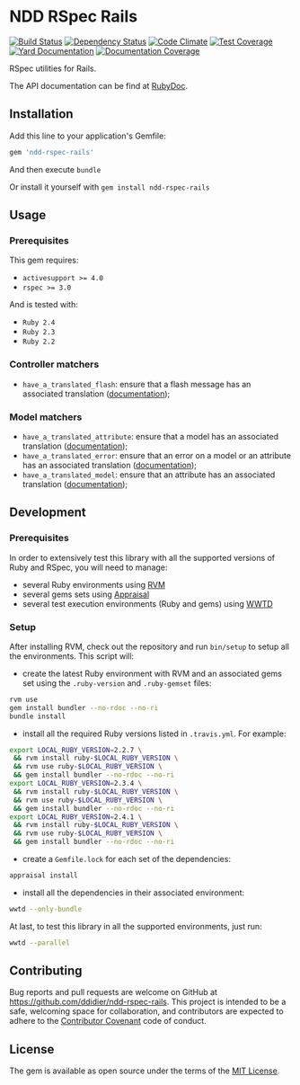 # NDD RSpec Rails

[![Build Status](https://secure.travis-ci.org/ddidier/ndd-rspec-rails.png)](http://travis-ci.org/ddidier/ndd-rspec-rails)
[![Dependency Status](https://gemnasium.com/ddidier/ndd-rspec-rails.png)](https://gemnasium.com/ddidier/ndd-rspec-rails)
[![Code Climate](https://codeclimate.com/github/ddidier/ndd-rspec-rails/badges/gpa.svg)](https://codeclimate.com/github/ddidier/ndd-rspec-rails)
[![Test Coverage](https://codeclimate.com/github/ddidier/ndd-rspec-rails/badges/coverage.svg)](https://codeclimate.com/github/ddidier/ndd-rspec-rails/coverage)
[![Yard Documentation](http://img.shields.io/badge/yard-docs-blue.svg)](http://www.rubydoc.info/github/ddidier/ndd-rspec-rails)
[![Documentation Coverage](https://inch-ci.org/github/ddidier/ndd-rspec-rails.svg)](https://inch-ci.org/github/ddidier/ndd-rspec-rails)

RSpec utilities for Rails.

The API documentation can be find at [RubyDoc](http://www.rubydoc.info/github/ddidier/ndd-rspec-rails).



## Installation

Add this line to your application's Gemfile:

```ruby
gem 'ndd-rspec-rails'
```

And then execute `bundle`

Or install it yourself with `gem install ndd-rspec-rails`



## Usage

### Prerequisites

This gem requires:

- `activesupport >= 4.0`
- `rspec >= 3.0`

And is tested with:

- `Ruby 2.4`
- `Ruby 2.3`
- `Ruby 2.2`

### Controller matchers

- `have_a_translated_flash`: ensure that a flash message has an associated translation ([documentation](http://www.rubydoc.info/gems/ndd-rspec-rails/Ndd%2FRSpec%2FRails%2FMatchers%2FController:have_a_translated_flash));

### Model matchers

- `have_a_translated_attribute`: ensure that a model has an associated translation ([documentation](http://www.rubydoc.info/gems/ndd-rspec-rails/Ndd%2FRSpec%2FRails%2FMatchers%2FModel:have_a_translated_attribute));
- `have_a_translated_error`: ensure that an error on a model or an attribute has an associated translation ([documentation](http://www.rubydoc.info/gems/ndd-rspec-rails/Ndd%2FRSpec%2FRails%2FMatchers%2FModel:have_a_translated_error));
- `have_a_translated_model`: ensure that an attribute has an associated translation ([documentation](http://www.rubydoc.info/gems/ndd-rspec-rails/Ndd%2FRSpec%2FRails%2FMatchers%2FModel:have_a_translated_model));



## Development

### Prerequisites

In order to extensively test this library with all the supported versions of Ruby and RSpec, you will need to manage:

- several Ruby environments using [RVM](https://rvm.io/)
- several gems sets using [Appraisal](https://github.com/thoughtbot/appraisal)
- several test execution environments (Ruby and gems) using [WWTD](https://github.com/grosser/wwtd)

### Setup

After installing RVM, check out the repository and run `bin/setup` to setup all the environments. This script will:

- create the latest Ruby environment with RVM and an associated gems set using the `.ruby-version`
and `.ruby-gemset` files:

```bash
rvm use
gem install bundler --no-rdoc --no-ri
bundle install
```

- install all the required Ruby versions listed in `.travis.yml`. For example:

```bash
export LOCAL_RUBY_VERSION=2.2.7 \
 && rvm install ruby-$LOCAL_RUBY_VERSION \
 && rvm use ruby-$LOCAL_RUBY_VERSION \
 && gem install bundler --no-rdoc --no-ri
export LOCAL_RUBY_VERSION=2.3.4 \
 && rvm install ruby-$LOCAL_RUBY_VERSION \
 && rvm use ruby-$LOCAL_RUBY_VERSION \
 && gem install bundler --no-rdoc --no-ri
export LOCAL_RUBY_VERSION=2.4.1 \
 && rvm install ruby-$LOCAL_RUBY_VERSION \
 && rvm use ruby-$LOCAL_RUBY_VERSION \
 && gem install bundler --no-rdoc --no-ri
```

- create a `Gemfile.lock` for each set of the dependencies:

```bash
appraisal install
```

- install all the dependencies in their associated environment:

```bash
wwtd --only-bundle
```

At last, to test this library in all the supported environments, just run:

```bash
wwtd --parallel
```

## Contributing

Bug reports and pull requests are welcome on GitHub at https://github.com/ddidier/ndd-rspec-rails. This project is 
intended to be a safe, welcoming space for collaboration, and contributors are expected to adhere to the 
[Contributor Covenant](http://contributor-covenant.org) code of conduct.



## License

The gem is available as open source under the terms of the [MIT License](http://opensource.org/licenses/MIT).

